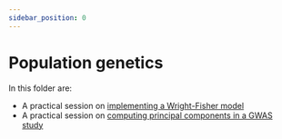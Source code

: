 ```yaml
---
sidebar_position: 0
---
```


# Population genetics

In this folder are:

* A practical session on [implementing a Wright-Fisher model](./simulation/)
* A practical session on [computing principal components in a GWAS study](./principal_components_analysis/)
